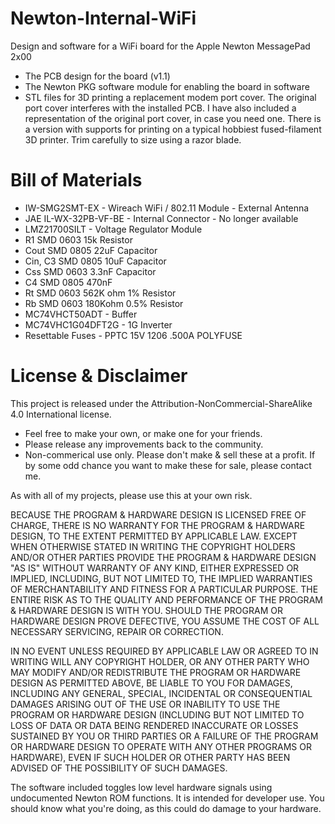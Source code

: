 # Newton-Internal-WiFi
Design and software for a WiFi board for the Apple Newton MessagePad 2x00

- The PCB design for the board (v1.1)
- The Newton PKG software module for enabling the board in software
- STL files for 3D printing a replacement modem port cover. The original
  port cover interferes with the installed PCB.  I have also included a
  representation of the original port cover, in case you need one.  There
  is a version with supports for printing on a typical hobbiest 
  fused-filament 3D printer.  Trim carefully to size using a razor blade.

# Bill of Materials

- IW-SMG2SMT-EX - Wireach WiFi / 802.11 Module - External Antenna
- JAE IL-WX-32PB-VF-BE - Internal Connector - No longer available
- LMZ21700SILT - Voltage Regulator Module
- R1 SMD 0603 15k Resistor
- Cout SMD 0805 22uF Capacitor
- Cin, C3 SMD 0805 10uF Capacitor
- Css SMD 0603 3.3nF Capacitor
- C4 SMD 0805 470nF
- Rt SMD 0603 562K ohm 1% Resistor
- Rb SMD 0603 180Kohm 0.5% Resistor
- MC74VHCT50ADT - Buffer
- MC74VHC1G04DFT2G - 1G Inverter
- Resettable Fuses - PPTC 15V 1206 .500A POLYFUSE

# License & Disclaimer
This project is released under the Attribution-NonCommercial-ShareAlike 4.0 
International license.

- Feel free to make your own, or make one for your friends.
- Please release any improvements back to the community.
- Non-commerical use only. Please don't make & sell these at a profit.  If
  by some odd chance you want to make these for sale, please contact me.

As with all of my projects, please use this at your own risk.

BECAUSE THE PROGRAM & HARDWARE DESIGN IS LICENSED FREE OF CHARGE, THERE IS NO 
WARRANTY FOR THE PROGRAM & HARDWARE DESIGN, TO THE EXTENT PERMITTED BY 
APPLICABLE LAW. EXCEPT WHEN OTHERWISE STATED IN WRITING THE COPYRIGHT HOLDERS 
AND/OR OTHER PARTIES PROVIDE THE PROGRAM & HARDWARE DESIGN "AS IS" WITHOUT 
WARRANTY OF ANY KIND, EITHER EXPRESSED OR IMPLIED, INCLUDING, BUT NOT LIMITED 
TO, THE IMPLIED WARRANTIES OF MERCHANTABILITY AND FITNESS FOR A PARTICULAR 
PURPOSE. THE ENTIRE RISK AS TO THE QUALITY AND PERFORMANCE OF THE PROGRAM &
HARDWARE DESIGN IS WITH YOU. SHOULD THE PROGRAM OR HARDWARE DESIGN PROVE 
DEFECTIVE, YOU ASSUME THE COST OF ALL NECESSARY SERVICING, REPAIR OR CORRECTION.

IN NO EVENT UNLESS REQUIRED BY APPLICABLE LAW OR AGREED TO IN WRITING WILL ANY
COPYRIGHT HOLDER, OR ANY OTHER PARTY WHO MAY MODIFY AND/OR REDISTRIBUTE THE 
PROGRAM OR HARDWARE DESIGN AS PERMITTED ABOVE, BE LIABLE TO YOU FOR DAMAGES, 
INCLUDING ANY GENERAL,  SPECIAL, INCIDENTAL OR CONSEQUENTIAL DAMAGES ARISING 
OUT OF THE USE OR INABILITY TO USE THE PROGRAM OR HARDWARE DESIGN (INCLUDING 
BUT NOT LIMITED TO LOSS OF DATA OR DATA BEING RENDERED INACCURATE OR LOSSES 
SUSTAINED BY YOU OR THIRD PARTIES OR A FAILURE OF THE PROGRAM OR HARDWARE 
DESIGN TO OPERATE WITH ANY OTHER PROGRAMS OR HARDWARE), EVEN IF SUCH HOLDER 
OR OTHER PARTY HAS BEEN ADVISED OF THE POSSIBILITY OF SUCH DAMAGES.

The software included toggles low level hardware signals using undocumented 
Newton ROM functions. It is intended for developer use. You should know what 
you're doing, as this could do damage to your hardware.